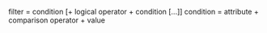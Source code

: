filter = condition [+ logical operator + condition [...]]
condition = attribute + comparison operator + value
